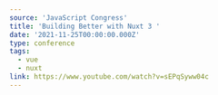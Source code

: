 ```yaml
---
source: 'JavaScript Congress'
title: 'Building Better with Nuxt 3 '
date: '2021-11-25T00:00:00.000Z'
type: conference
tags:
  - vue
  - nuxt
link: https://www.youtube.com/watch?v=sEPqSyww04c
---
```

